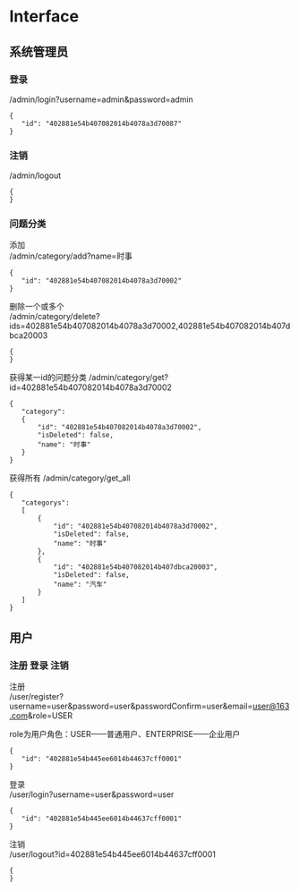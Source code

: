 # Interface
## 系统管理员
### 登录
/admin/login?username=admin&password=admin

    {
       "id": "402881e54b407082014b4078a3d70087"
    }

### 注销
/admin/logout

    {
    }


### 问题分类

添加  
/admin/category/add?name=时事  

    {
       "id": "402881e54b407082014b4078a3d70002"
    }

删除一个或多个  
/admin/category/delete?ids=402881e54b407082014b4078a3d70002,402881e54b407082014b407dbca20003  

    {
    }

获得某一id的问题分类
/admin/category/get?id=402881e54b407082014b4078a3d70002  

    {
       "category":
       {
           "id": "402881e54b407082014b4078a3d70002",
           "isDeleted": false,
           "name": "时事"
       }
    }

获得所有
/admin/category/get_all

    {
       "categorys":
       [
           {
               "id": "402881e54b407082014b4078a3d70002",
               "isDeleted": false,
               "name": "时事"
           },
           {
               "id": "402881e54b407082014b407dbca20003",
               "isDeleted": false,
               "name": "汽车"
           }
       ]
    }

## 用户
### 注册 登录 注销  
注册  
/user/register?username=user&password=user&passwordConfirm=user&email=user@163.com&role=USER  

role为用户角色：USER——普通用户、ENTERPRISE——企业用户

    {
       "id": "402881e54b445ee6014b44637cff0001"
    }
登录  
/user/login?username=user&password=user

    {
       "id": "402881e54b445ee6014b44637cff0001"
    }
注销  
/user/logout?id=402881e54b445ee6014b44637cff0001

    {
    }



